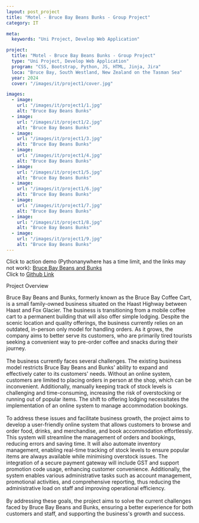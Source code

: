 ```yaml
---
layout: post_project
title: "Motel - Bruce Bay Beans Bunks - Group Project"
category: IT

meta:
  keywords: "Uni Project, Develop Web Application"

project:
  title: "Motel - Bruce Bay Beans Bunks - Group Project"
  type: "Uni Project, Develop Web Application"
  program: "CSS, Bootstrap, Python, JS, HTML, Jinja, Jira"
  loca: "Bruce Bay, South Westland, New Zealand on the Tasman Sea"
  year: 2024
  cover: "/images/it/project1/cover.jpg"

images:
  - image:
    url: "/images/it/project1/1.jpg"
    alt: "Bruce Bay Beans Bunks"
  - image:
    url: "/images/it/project1/2.jpg"
    alt: "Bruce Bay Beans Bunks"
  - image:
    url: "/images/it/project1/3.jpg"
    alt: "Bruce Bay Beans Bunks"
  - image:
    url: "/images/it/project1/4.jpg"
    alt: "Bruce Bay Beans Bunks"
  - image:
    url: "/images/it/project1/5.jpg"
    alt: "Bruce Bay Beans Bunks"
  - image:
    url: "/images/it/project1/6.jpg"
    alt: "Bruce Bay Beans Bunks"
  - image:
    url: "/images/it/project1/7.jpg"
    alt: "Bruce Bay Beans Bunks"
  - image:
    url: "/images/it/project1/8.jpg"
    alt: "Bruce Bay Beans Bunks"
  - image:
    url: "/images/it/project1/9.jpg"
    alt: "Bruce Bay Beans Bunks"
---
```

<p>Click to action demo (Pythonanywhere has a time limit, and the links may not work):
    <a href="https://junsunujuss.pythonanywhere.com/">Bruce Bay Beans and Bunks</a>
    <br>
    Click to
    <a href="https://github.com/Geasssoul/Clone-COMP639S1_Project_2_Group_ZZ">Github Link</a>
</p>
<div class="sub-title">Project Overview</div>
<p>Bruce Bay Beans and Bunks, formerly known as the Bruce Bay Coffee Cart, is a small family-owned business situated on the Haast Highway between Haast and Fox Glacier. The business is transitioning from a mobile coffee cart to a permanent building that will also offer simple lodging. Despite the scenic location and quality offerings, the business currently relies on an outdated, in-person only model for handling orders. As it grows, the company aims to better serve its customers, who are primarily tired tourists seeking a convenient way to pre-order coffee and snacks during their journey.
<br><br>
The business currently faces several challenges. The existing business model restricts Bruce Bay Beans and Bunks' ability to expand and effectively cater to its customers' needs. Without an online system, customers are limited to placing orders in person at the shop, which can be inconvenient. Additionally, manually keeping track of stock levels is challenging and time-consuming, increasing the risk of overstocking or running out of popular items. The shift to offering lodging necessitates the implementation of an online system to manage accommodation bookings.
<br><br>
To address these issues and facilitate business growth, the project aims to develop a user-friendly online system that allows customers to browse and order food, drinks, and merchandise, and book accommodation effortlessly. This system will streamline the management of orders and bookings, reducing errors and saving time. It will also automate inventory management, enabling real-time tracking of stock levels to ensure popular items are always available while minimising overstock issues. The integration of a secure payment gateway will include GST and support promotion code usage, enhancing customer convenience. Additionally, the system enables various administrative tasks such as account management, promotional activities, and comprehensive reporting, thus reducing the administrative load on staff and improving operational efficiency.
<br><br>
By addressing these goals, the project aims to solve the current challenges faced by Bruce Bay Beans and Bunks, ensuring a better experience for both customers and staff, and supporting the business's growth and success.</p>
